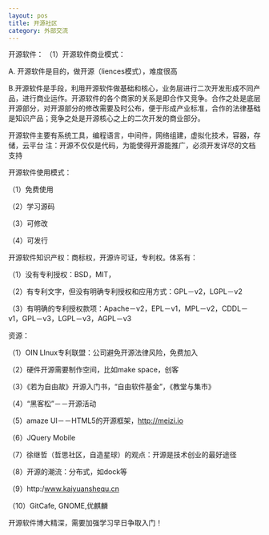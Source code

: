 ```yaml
---
layout: pos
title: 开源社区
category: 外部交流
---
```

开源软件：
（1）开源软件商业模式：
  
  A. 开源软件是目的，做开源（liences模式），难度很高
  
  B.开源软件是手段，利用开源软件做基础和核心，业务层进行二次开发形成不同产品，进行商业运作。开源软件的各个商家的关系是即合作又竞争。合作之处是底层开源部分，对开源部分的修改需要及时公布，便于形成产业标准，合作的法律基础是知识产品；竞争之处是开源核心之上的二次开发的商业部分。

  开源软件主要有系统工具，编程语言，中间件，网络组建，虚拟化技术，容器，存储，云平台
  注：开源不仅仅是代码，为能使得开源能推广，必须开发详尽的文档支持

开源软件使用模式：

（1）免费使用

（2）学习源码

（3）可修改

（4）可发行

  开源软件知识产权：商标权，开源许可证，专利权。体系有：

  （1）没有专利授权：BSD，MIT， 
  
  （2）有专利文字，但没有明确专利授权和应用方式：GPL－v2，LGPL－v2

  （3）有明确的专利授权款项：Apache－v2，EPL－v1，MPL－v2，CDDL－v1，GPL－v3，LGPL－v3，AGPL－v3
 
 资源：
 
 （1）OIN LInux专利联盟：公司避免开源法律风险，免费加入
 
 （2）硬件开源需要制作空间，比如make space，创客
 
 （3）《若为自由故》开源入门书，“自由软件基金”，《教堂与集市》
 
 （4）“黑客松”－－开源活动
 
 （5）amaze UI－－HTML5的开源框架，http://meizi.io
 
 （6）JQuery Mobile
 
 （7）徐继哲（哲思社区，自造星球）的观点：开源是技术创业的最好途径
 
 （8）开源的潮流：分布式，如dock等

 （9）http:/www.kaiyuanshequ.cn

 （10）GitCafe, GNOME,优麒麟

 开源软件博大精深，需要加强学习早日争取入门！
